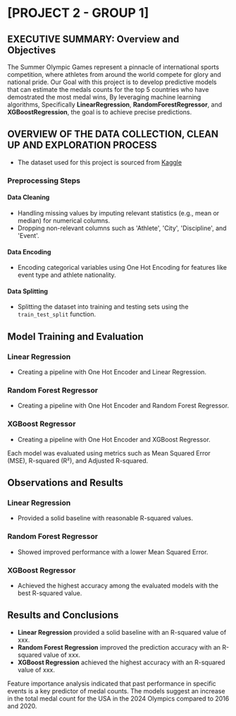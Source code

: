 # [PROJECT 2 - GROUP 1]

## EXECUTIVE SUMMARY: Overview and Objectives

The Summer Olympic Games represent a pinnacle of international sports competition, where athletes from around the world compete for glory and national pride.
Our Goal with this project is to develop predictive models that can estimate the medals counts for the top 5 countries who have demostrated the most medal wins,
By leveraging machine learning algorithms, Specifically **LinearRegression**, **RandomForestRegressor**, and **XGBoostRegression**, the goal is to achieve precise predictions.



## OVERVIEW OF THE DATA COLLECTION, CLEAN UP AND EXPLORATION PROCESS 

* The dataset used for this project is sourced from [Kaggle](https://www.kaggle.com/datasets/the-guardian/olympic-games?select=summer.csv)

### Preprocessing Steps

#### Data Cleaning
- Handling missing values by imputing relevant statistics (e.g., mean or median) for numerical columns.
- Dropping non-relevant columns such as 'Athlete', 'City', 'Discipline', and 'Event'.

#### Data Encoding
- Encoding categorical variables using One Hot Encoding for features like event type and athlete nationality.

#### Data Splitting
- Splitting the dataset into training and testing sets using the `train_test_split` function.



## Model Training and Evaluation

### Linear Regression
- Creating a pipeline with One Hot Encoder and Linear Regression.

### Random Forest Regressor
- Creating a pipeline with One Hot Encoder and Random Forest Regressor.

### XGBoost Regressor
- Creating a pipeline with One Hot Encoder and XGBoost Regressor.

Each model was evaluated using metrics such as Mean Squared Error (MSE), R-squared (R²), and Adjusted R-squared.

## Observations and Results

### Linear Regression
- Provided a solid baseline with reasonable R-squared values.

### Random Forest Regressor
- Showed improved performance with a lower Mean Squared Error.

### XGBoost Regressor
- Achieved the highest accuracy among the evaluated models with the best R-squared value.



## Results and Conclusions

- **Linear Regression** provided a solid baseline with an R-squared value of xxx.
- **Random Forest Regression** improved the prediction accuracy with an R-squared value of xxx.
- **XGBoost Regression** achieved the highest accuracy with an R-squared value of xxx.

Feature importance analysis indicated that past performance in specific events is a key predictor of medal counts. The models suggest an increase in the total medal count for the USA in the 2024 Olympics compared to 2016 and 2020.
